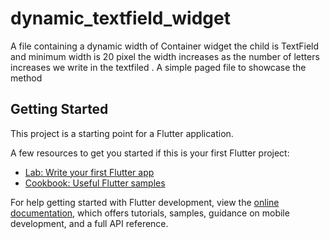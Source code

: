 # dynamic_textfield_widget

A file containing a dynamic width of Container widget
the child is TextField and minimum width is 20 pixel
the width increases as the number of letters increases we write in the textfiled .
A simple paged file to showcase the method

## Getting Started

This project is a starting point for a Flutter application.

A few resources to get you started if this is your first Flutter project:

- [Lab: Write your first Flutter app](https://docs.flutter.dev/get-started/codelab)
- [Cookbook: Useful Flutter samples](https://docs.flutter.dev/cookbook)

For help getting started with Flutter development, view the
[online documentation](https://docs.flutter.dev/), which offers tutorials,
samples, guidance on mobile development, and a full API reference.
